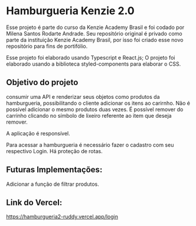 # Hamburgueria Kenzie 2.0

Esse projeto é parte do curso da Kenzie Academy Brasil e foi codado por Milena Santos Rodarte Andrade. Seu repositório original é privado como parte da instituição Kenzie Academy Brasil, por isso foi criado esse novo repositório para fins de portifólio. 

Esse projeto foi elaborado usando Typescript e React.js; O projeto foi elaborado usando a biblioteca styled-components para elaborar o CSS. 

## Objetivo do projeto
consumir uma API e renderizar seus objetos como produtos da hamburgueria, possibilitando o cliente adicionar os itens ao carirnho. Não é possível adicionar o mesmo produtos duas vezes. É possível remover do carrinho clicando no símbolo de lixeiro referente ao item que deseja remover. 

A aplicação é responsível. 

Para acessar a hamburgueria é necessário fazer o cadastro com seu respectivo Login. Há proteção de rotas.

## Futuras Implementações: 
Adicionar a função de filtrar produtos.

## Link do Vercel: 
https://hamburgueria2-ruddy.vercel.app/login
